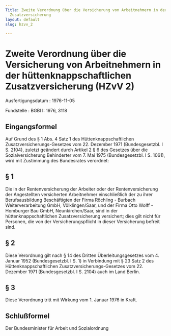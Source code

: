 ```yaml
---
Title: Zweite Verordnung über die Versicherung von Arbeitnehmern in der hüttenknappschaftlichen
  Zusatzversicherung
layout: default
slug: hzvv_2

---
```


# Zweite Verordnung über die Versicherung von Arbeitnehmern in der hüttenknappschaftlichen Zusatzversicherung (HZvV 2)

Ausfertigungsdatum
:   1976-11-05

Fundstelle
:   BGBl I: 1976, 3118



## Eingangsformel

Auf Grund des § 1 Abs. 4 Satz 1 des Hüttenknappschaftlichen
Zusatzversicherungs-Gesetzes vom 22. Dezember 1971 (Bundesgesetzbl. I
S. 2104), zuletzt geändert durch Artikel 2 § 6 des Gesetzes über die
Sozialversicherung Behinderter vom 7. Mai 1975 (Bundesgesetzbl. I S.
1061), wird mit Zustimmung des Bundesrates verordnet:


## § 1

Die in der Rentenversicherung der Arbeiter oder der Rentenversicherung
der Angestellten versicherten Arbeitnehmer einschließlich der zu ihrer
Berufsausbildung Beschäftigten der Firma Röchling - Burbach
Weiterverarbeitung GmbH, Völklingen/Saar, und der Firma Otto Wolff -
Homburger Bau GmbH, Neunkirchen/Saar, sind in der
hüttenknappschaftlichen Zusatzversicherung versichert; dies gilt nicht
für Personen, die von der Versicherungspflicht in dieser Versicherung
befreit sind.


## § 2

Diese Verordnung gilt nach § 14 des Dritten Überleitungsgesetzes vom
4\. Januar 1952 (Bundesgesetzbl. I S. 1) in Verbindung mit § 23 Satz 2
des Hüttenknappschaftlichen Zusatzversicherungs-Gesetzes vom 22.
Dezember 1971 (Bundesgesetzbl. I S. 2104) auch im Land Berlin.


## § 3

Diese Verordnung tritt mit Wirkung vom 1. Januar 1976 in Kraft.


## Schlußformel

Der Bundesminister für Arbeit und Sozialordnung

